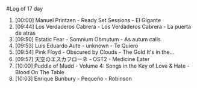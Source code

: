 #Log of 17 day

1. [00:00] Manuel Printzen - Ready Set Sessions - El Gigante
1. [09:44] Los Verdaderos Cabrera - Los Verdaderos Cabrera - La puerta de atras
1. [09:50] Estatic Fear - Somnium Obmutum - As autum calls
1. [09:53] Luis Eduardo Aute - unknown - Te Quiero
1. [09:54] Pink Floyd - Obscured by Clouds - The Gold It's in the...
1. [09:57] 天空のエスカフローネ - OST2 - Medicine Eater
1. [10:00] Puddle of Mudd - Volume 4: Songs in the Key of Love & Hate - Blood On The Table
1. [10:03] Enrique Bunbury - Pequeño - Robinson

